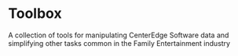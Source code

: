# Toolbox
A collection of tools for manipulating CenterEdge Software data and simplifying other tasks common in the Family Entertainment industry
